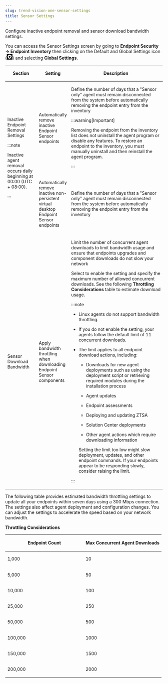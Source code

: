 ```yaml
---
slug: trend-vision-one-sensor-settings
title: Sensor Settings
---
```


Configure inactive endpoint removal and sensor download bandwidth settings.

You can access the Sensor Settings screen by going to **Endpoint Security → Endpoint Inventory** then clicking on the Default and Global Settings icon (![](/images/gear_icon=fc9a51ad-35af-4fe3-92c6-5e41b2dfc5d9.webp)) and selecting **Global Settings**.

<table>
<colgroup>
<col style="width: 20%" />
<col style="width: 20%" />
<col style="width: 60%" />
</colgroup>
<thead>
<tr>
<th><p>Section</p></th>
<th><p>Setting</p></th>
<th><p>Description</p></th>
</tr>
</thead>
<tbody>
<tr>
<td rowspan="3"><p>Inactive Endpoint Removal Settings</p>


:::note

<p>Inactive agent removal occurs daily beginning at 00:00 (UTC + 08:00).</p>


:::

</td>
<td><p>Automatically remove inactive Endpoint Sensor endpoints</p></td>
<td><p>Define the number of days that a "Sensor only" agent must remain disconnected from the system before automatically removing the endpoint entry from the inventory</p>


:::warning[Important]

<p>Removing the endpoint from the inventory list does not uninstall the agent program or disable any features. To restore an endpoint to the inventory, you must manually uninstall and then reinstall the agent program.</p>


:::

</td>
</tr>
<tr>
<td><p>Automatically remove inactive non-persistent virtual desktop Endpoint Sensor endpoints</p></td>
<td><p>Define the number of days that a "Sensor only" agent must remain disconnected from the system before automatically removing the endpoint entry from the inventory</p></td>
</tr>
<tr>
<td colspan="2"></td>
</tr>
<tr>
<td><p>Sensor Download Bandwidth</p></td>
<td><p>Apply bandwidth throttling when downloading Endpoint Sensor components</p></td>
<td><p>Limit the number of concurrent agent downloads to limit bandwidth usage and ensure that endpoints upgrades and component downloads do not slow your network</p>
<p>Select to enable the setting and specify the maximum number of allowed concurrent downloads. See the following <strong>Throttling Considerations</strong> table to estimate download usage.</p>


:::note

<ul>
<li><p>Linux agents do not support bandwidth throttling.</p></li>
<li><p>If you do not enable the setting, your agents follow the default limit of 11 concurrent downloads.</p></li>
<li><p>The limit applies to all endpoint download actions, including:</p>
<ul>
<li><p>Downloads for new agent deployments such as using the deployment script or retrieving required modules during the installation process</p></li>
<li><p>Agent updates</p></li>
<li><p>Endpoint assessments</p></li>
<li><p>Deploying and updating ZTSA</p></li>
<li><p>Solution Center deployments</p></li>
<li><p>Other agent actions which require downloading information</p></li>
</ul>
<p>Setting the limit too low might slow deployment, updates, and other endpoint commands. If your endpoints appear to be responding slowly, consider raising the limit.</p></li>
</ul>


:::

</td>
</tr>
</tbody>
</table>

The following table provides estimated bandwidth throttling settings to update all your endpoints within seven days using a 300 Mbps connection. The settings also affect agent deployment and configuration changes. You can adjust the settings to accelerate the speed based on your network bandwidth.

**Throttling Considerations**

<table>
<colgroup>
<col style="width: 50%" />
<col style="width: 50%" />
</colgroup>
<thead>
<tr>
<th><p>Endpoint Count</p></th>
<th><p>Max Concurrent Agent Downloads</p></th>
</tr>
</thead>
<tbody>
<tr>
<td><p>1,000</p></td>
<td><p>10</p></td>
</tr>
<tr>
<td><p>5,000</p></td>
<td><p>50</p></td>
</tr>
<tr>
<td><p>10,000</p></td>
<td><p>100</p></td>
</tr>
<tr>
<td><p>25,000</p></td>
<td><p>250</p></td>
</tr>
<tr>
<td><p>50,000</p></td>
<td><p>500</p></td>
</tr>
<tr>
<td><p>100,000</p></td>
<td><p>1000</p></td>
</tr>
<tr>
<td><p>150,000</p></td>
<td><p>1500</p></td>
</tr>
<tr>
<td><p>200,000</p></td>
<td><p>2000</p></td>
</tr>
</tbody>
</table>
